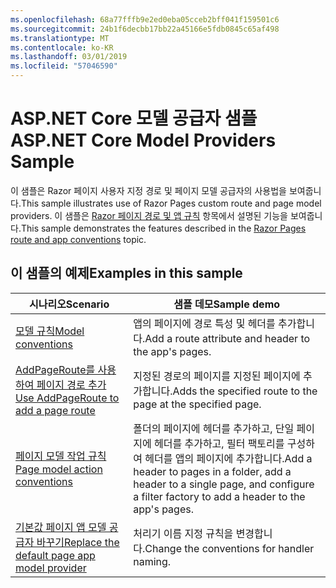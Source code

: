 ```yaml
---
ms.openlocfilehash: 68a77fffb9e2ed0eba05cceb2bff041f159501c6
ms.sourcegitcommit: 24b1f6decbb17bb22a45166e5fdb0845c65af498
ms.translationtype: MT
ms.contentlocale: ko-KR
ms.lasthandoff: 03/01/2019
ms.locfileid: "57046590"
---
```

# <a name="aspnet-core-model-providers-sample"></a><span data-ttu-id="8659c-101">ASP.NET Core 모델 공급자 샘플</span><span class="sxs-lookup"><span data-stu-id="8659c-101">ASP.NET Core Model Providers Sample</span></span>

<span data-ttu-id="8659c-102">이 샘플은 Razor 페이지 사용자 지정 경로 및 페이지 모델 공급자의 사용법을 보여줍니다.</span><span class="sxs-lookup"><span data-stu-id="8659c-102">This sample illustrates use of Razor Pages custom route and page model providers.</span></span> <span data-ttu-id="8659c-103">이 샘플은 [Razor 페이지 경로 및 앱 규칙](https://docs.microsoft.com/aspnet/core/razor-pages/razor-pages-convention-features) 항목에서 설명된 기능을 보여줍니다.</span><span class="sxs-lookup"><span data-stu-id="8659c-103">This sample demonstrates the features described in the [Razor Pages route and app conventions](https://docs.microsoft.com/aspnet/core/razor-pages/razor-pages-convention-features) topic.</span></span>

## <a name="examples-in-this-sample"></a><span data-ttu-id="8659c-104">이 샘플의 예제</span><span class="sxs-lookup"><span data-stu-id="8659c-104">Examples in this sample</span></span>

| <span data-ttu-id="8659c-105">시나리오</span><span class="sxs-lookup"><span data-stu-id="8659c-105">Scenario</span></span> | <span data-ttu-id="8659c-106">샘플 데모</span><span class="sxs-lookup"><span data-stu-id="8659c-106">Sample demo</span></span> |
| -------- | ----------- |
| [<span data-ttu-id="8659c-107">모델 규칙</span><span class="sxs-lookup"><span data-stu-id="8659c-107">Model conventions</span></span>](https://docs.microsoft.com/aspnet/core/razor-pages/razor-pages-conventions#model-conventions) | <span data-ttu-id="8659c-108">앱의 페이지에 경로 특성 및 헤더를 추가합니다.</span><span class="sxs-lookup"><span data-stu-id="8659c-108">Add a route attribute and header to the app's pages.</span></span> |
| [<span data-ttu-id="8659c-109">AddPageRoute를 사용하여 페이지 경로 추가</span><span class="sxs-lookup"><span data-stu-id="8659c-109">Use AddPageRoute to add a page route</span></span>](https://docs.microsoft.com/aspnet/core/razor-pages/razor-pages-conventions#configure-a-page-route) | <span data-ttu-id="8659c-110">지정된 경로의 페이지를 지정된 페이지에 추가합니다.</span><span class="sxs-lookup"><span data-stu-id="8659c-110">Adds the specified route to the page at the specified page.</span></span> |
| [<span data-ttu-id="8659c-111">페이지 모델 작업 규칙</span><span class="sxs-lookup"><span data-stu-id="8659c-111">Page model action conventions</span></span>](https://docs.microsoft.com/aspnet/core/razor-pages/razor-pages-conventions#page-model-action-conventions) | <span data-ttu-id="8659c-112">폴더의 페이지에 헤더를 추가하고, 단일 페이지에 헤더를 추가하고, 필터 팩토리를 구성하여 헤더를 앱의 페이지에 추가합니다.</span><span class="sxs-lookup"><span data-stu-id="8659c-112">Add a header to pages in a folder, add a header to a single page, and configure a filter factory to add a header to the app's pages.</span></span> |
| [<span data-ttu-id="8659c-113">기본값 페이지 앱 모델 공급자 바꾸기</span><span class="sxs-lookup"><span data-stu-id="8659c-113">Replace the default page app model provider</span></span>](https://docs.microsoft.com/aspnet/core/razor-pages/razor-pages-conventions#replace-the-default-page-app-model-provider) | <span data-ttu-id="8659c-114">처리기 이름 지정 규칙을 변경합니다.</span><span class="sxs-lookup"><span data-stu-id="8659c-114">Change the conventions for handler naming.</span></span> |
